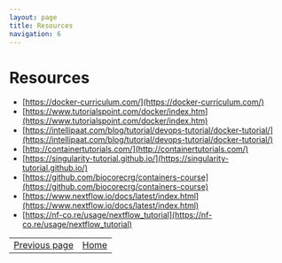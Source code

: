 ```yaml
---
layout: page
title: Resources
navigation: 6
---
```


# Resources

* [https://docker-curriculum.com/](https://docker-curriculum.com/)
* [https://www.tutorialspoint.com/docker/index.htm](https://www.tutorialspoint.com/docker/index.htm)
* [https://intellipaat.com/blog/tutorial/devops-tutorial/docker-tutorial/](https://intellipaat.com/blog/tutorial/devops-tutorial/docker-tutorial/)
* [http://containertutorials.com/](http://containertutorials.com/)
* [https://singularity-tutorial.github.io/](https://singularity-tutorial.github.io/)
* [https://github.com/biocorecrg/containers-course](https://github.com/biocorecrg/containers-course)
* [https://www.nextflow.io/docs/latest/index.html](https://www.nextflow.io/docs/latest/index.html)
* [https://nf-co.re/usage/nextflow_tutorial](https://nf-co.re/usage/nextflow_tutorial)

|          |       |
| :------- | :---: |
| [Previous page](https://biocorecrg.github.io/ELIXIR_containers_nextflow/nextflow.html) | [Home](https://biocorecrg.github.io/ELIXIR_containers_nextflow/)  |
